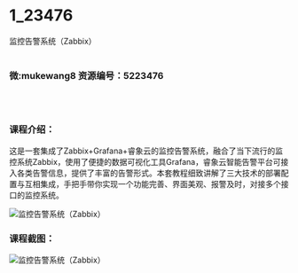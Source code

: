# 1_23476
监控告警系统（Zabbix）
<br/></br>
<h3>微:mukewang8 资源编号：5223476</h3>
<br/></br>
<h3>课程介绍：</h3>
<p>这是一套集成了<a title="查看与 Zabbix 相关的文章" target="_blank">Zabbix</a>+Grafana+睿象云的监控告警系统，融合了当下流行的监控系统<a title="查看与 Zabbix 相关的文章" target="_blank">Zabbix</a>，使用了便捷的数据可视化工具Grafana，睿象云智能告警平台可接入各类告警信息，提供了丰富的告警形式。本套教程细致讲解了三大技术的部署配置与互相集成，手把手带你实现一个功能完善、界面美观、报警及时，对接多个接口的监控系统。</p>
<p><img src="https://www.ko996.com/wp-content/uploads/img/2022/03/1-110-300x205.png" alt="监控告警系统（Zabbix）"></p>
<div class="info-desc">
<h3>课程截图：</h3>
<p><img src="https://www.ko996.com/wp-content/uploads/img/2022/03/2-78.png" alt="监控告警系统（Zabbix）"></p>


			
</div>
